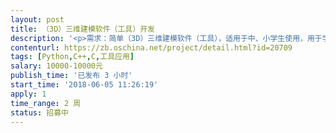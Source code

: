 ```yaml
---                
layout: post       
title: （3D）三维建模软件（工具）开发           
description: '<p>需求：简单（3D）三维建模软件（工具），适用于中、小学生使用，用于学生的创客教育，类似傻瓜式，很容易掌握。需要源代码。</p>'     
contenturl: https://zb.oschina.net/project/detail.html?id=20709      
tags: [Python,C++,C,工具应用]            
salary: 10000-10000元          
publish_time: '已发布 3 小时'         
start_time: '2018-06-05 11:26:19'           
apply: 1                   
time_range: 2 周              
status: 招募中                  
---                 
```

